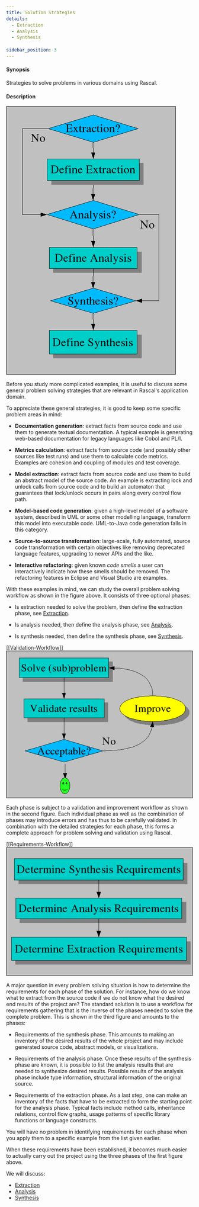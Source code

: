 ```yaml
---
title: Solution Strategies
details:
  - Extraction
  - Analysis
  - Synthesis

sidebar_position: 3
---
```


#### Synopsis

Strategies to solve problems in various domains using Rascal.

#### Description


![Problem-solving workflow](/assets/WhyRascal/SolutionStrategies/problem-solving.png)

Before you study more complicated examples, it is useful to discuss some general problem solving 
strategies that are relevant in Rascal's application domain.

To appreciate these general strategies, it is good to keep some specific problem areas in mind:

*  __Documentation generation__: extract facts from source code and use them to generate textual documentation.
  A typical example is generating web-based documentation for legacy languages like Cobol and PL/I.
   
*  __Metrics calculation__: extract facts from source code (and possibly other sources like test runs) and use 
  them to calculate code metrics. Examples are cohesion and coupling of modules and test coverage.

*  __Model extraction__: extract facts from source code and use them to build an abstract model of the source code. 
  An example is extracting lock and unlock calls from source code and to build an automaton that guarantees 
  that lock/unlock occurs in pairs along every control flow path.
*  __Model-based code generation__: given a high-level model of a software system, described in UML or some other modelling language, transform this model into executable code. UML-to-Java code generation falls in this category.

*  __Source-to-source transformation__: large-scale, fully automated, source code transformation with certain objectives like removing deprecated language features, upgrading to newer APIs and the like.

*  __Interactive refactoring__: given known _code smells_ a user can interactively indicate how these smells should be removed. The refactoring features in Eclipse and Visual Studio are examples.


With these examples in mind, we can study the overall problem solving workflow as shown 
in the figure above.
It consists of three optional phases:

*  Is extraction needed to solve the problem, then define the extraction phase, see [Extraction](../../WhyRascal/SolutionStrategies/Extraction/index.md).

*  Is analysis needed, then define the analysis phase, see [Analysis](../../WhyRascal/SolutionStrategies/Analysis/index.md). 

*  Is synthesis needed, then define the synthesis phase, see [Synthesis](../../WhyRascal/SolutionStrategies/Synthesis/index.md).

[[Validation-Workflow]]
![Validation Workflow](/assets/WhyRascal/SolutionStrategies/validation.png)

Each phase is subject to a validation and improvement workflow as shown in the second figure. 
Each individual phase as well as the combination of phases may introduce errors and has thus to be carefully validated. 
In combination with the detailed strategies for each phase, this forms a complete approach for problem solving and validation 
using Rascal.

[[Requirements-Workflow]]
![Requirements Workflow](/assets/WhyRascal/SolutionStrategies/requirements.png)

A major question in every problem solving situation is how to determine the requirements for each phase of the solution. 
For instance, how do we know what to extract from the source code if we do not know what the desired end results of the project are? 
The standard solution is to use a workflow for requirements gathering that is the inverse of the phases needed to solve 
the complete problem. 
This is shown in the third figure and amounts to the phases: 

*  Requirements of the synthesis phase. 
  This amounts to making an inventory of the desired results of the whole project and may include generated source code, 
  abstract models, or visualizations. 
*  Requirements of the analysis phase. Once these results of the synthesis phase are known, it is possible to list the analysis results that are needed to synthesize desired results. Possible results of the analysis phase include type information, structural information of the original source.

*  Requirements of the extraction phase. As a last step, one can make an inventory of the facts that have to be extracted to form the starting point for the analysis phase. Typical facts include method calls, inheritance relations, control flow graphs, usage patterns of specific library functions or language constructs.


You will have no problem in identifying requirements for each phase when you apply them to a specific 
example from the list given earlier.

When these requirements have been established, it becomes much easier to actually carry out the project using the three phases 
of the first figure above.

We will discuss:
* [Extraction](../../WhyRascal/SolutionStrategies/Extraction/index.md)
* [Analysis](../../WhyRascal/SolutionStrategies/Analysis/index.md)
* [Synthesis](../../WhyRascal/SolutionStrategies/Synthesis/index.md)


